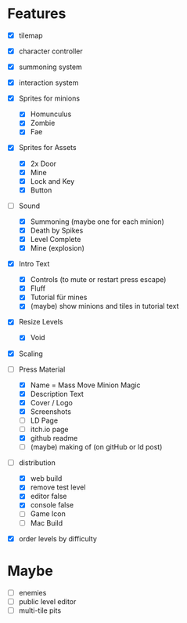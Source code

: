 # Features

- [x] tilemap
- [x] character controller
- [x] summoning system
- [x] interaction system


- [x] Sprites for minions
    - [x] Homunculus
    - [x] Zombie
    - [x] Fae
- [x] Sprites for Assets
    - [x] 2x Door
    - [x] Mine
    - [x] Lock and Key
    - [x] Button
- [ ] Sound
    - [x] Summoning (maybe one for each minion)
    - [x] Death by Spikes
    - [x] Level Complete
    - [x] Mine (explosion)
- [x] Intro Text
  - [x] Controls (to mute or restart press escape)
  - [x] Fluff
  - [x] Tutorial für mines
  - [x] (maybe) show minions and tiles in tutorial text
- [x] Resize Levels
    - [x] Void
- [x] Scaling
- [ ] Press Material
    - [x] Name = Mass Move Minion Magic
    - [x] Description Text
    - [x] Cover / Logo
    - [x] Screenshots
    - [ ] LD Page
    - [ ] itch.io page
    - [x] github readme
    - [ ] (maybe) making of (on gitHub or ld post)
- [ ] distribution
  - [x] web build
  - [x] remove test level
  - [x] editor false
  - [x] console false
  - [ ] Game Icon
  - [ ] Mac Build
- [x] order levels by difficulty

# Maybe

- [ ] enemies
- [ ] public level editor
- [ ] multi-tile pits
